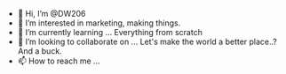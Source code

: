 - 👋 Hi, I’m @DW206
- 👀 I’m interested in marketing, making things.
- 🌱 I’m currently learning ... Everything from scratch
- 💞️ I’m looking to collaborate on ... Let's make the world a better place..? And a buck.
- 📫 How to reach me ...

<!---
DW206/DW206 is a ✨ special ✨ repository because its `README.md` (this file) appears on your GitHub profile.
You can click the Preview link to take a look at your changes.
--->
